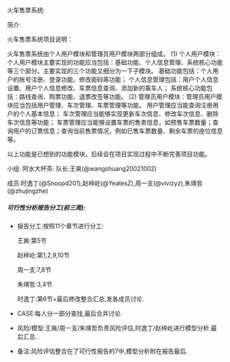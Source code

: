 火车售票系统:

简介:

火车售票系统项目说明：

火车售票系统由个人用户模块和管理员用户模块两部分组成。
(1)	个人用户模块：个人用户模块主要实现的功能应当包括：基础功能、个人信息管理、系统核心功能等三个部分。主要实现的三个功能又细分为一下子模块。
基础功能包括：个人用户的账号注册、登录功能、修改密码等功能；
个人信息管理包括：用户个人信息设置、用户个人信息修改、车票信息查询、添加新的乘车人；
系统核心功能包括：路线查询、购票功能、退票改签等功能。
(2)	管理员用户模块：管理员用户模块应当包括用户管理、车次管理、车票管理等功能。
用户管理应当能查询注册用户的个人基本信息；
车次管理应当能够实现更新车次信息、修改车次信息、删除车次信息等功能；
车票管理应当能够设置车票的售卖信息，如预售车票数量；查询用户的订票信息；查询当前售票情况，例如已售车票数量、剩余车票的座位信息等。

以上功能是已想到的功能模块，后续会在项目实现过程中不断完善项目功能。



小组: 阿水大杯茶:
队长:王爽(@wangshuang20021002)

成员:时逸丁(@Snoopd201),赵梓屹(@YeatesZ),周一支(@vivizyz),朱靖哲(@zhujingzhe)



##### 可行性分析报告分工(前三周):

+ 报告分工:按照11个章节进行分工:

  王爽:第5节

  赵梓屹:第1,2,9,10节

  周一支:7,8节

  朱靖哲:3,4节

  时逸丁:第6节+最后修改整合汇总,发各成员讨论.

+ CASE:每人分一部分查找,最后合并讨论.

+ 风险/模型:王爽/周一支/朱靖哲负责风险评估,时逸丁/赵梓屹进行模型分析.最后汇总.
+ 备注:风险评估整合在了可行性报告的7中,模型分析附在报告最后.

